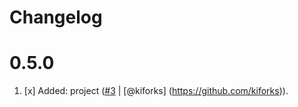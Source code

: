 # Changelog

<a name="0.5.0"></a>

# 0.5.0

1. [x] Added: project ([#3](https://github.com/kiforks/toolkit/pull/3) | [@kiforks]
       (https://github.com/kiforks)).
